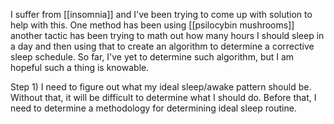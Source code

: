 I suffer from [[insomnia]] and I've been trying to come up with solution to help with this. One method has been using [[psilocybin mushrooms]] another tactic has been trying to math out how many hours I should sleep in a day and then using that to create an algorithm to determine a corrective sleep schedule. So far, I've yet to determine such algorithm, but I am hopeful such a thing is knowable.

Step 1) I need to figure out what my ideal sleep/awake pattern should be. Without that, it will be difficult to determine what I should do. Before that, I need to determine a methodology for determining ideal sleep routine.


